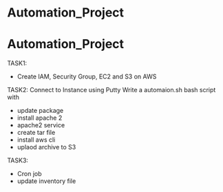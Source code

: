 # Automation_Project
# Automation_Project

TASK1:

 - Create IAM, Security Group, EC2 and S3 on AWS

TASK2: 
Connect to Instance using Putty Write a automaion.sh bash script with

 - update package
 - install apache 2
 - apache2 service
 - create tar file
 - install aws cli
 - uplaod archive to S3


TASK3:
 - Cron job
 - update inventory file
